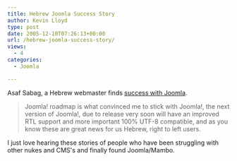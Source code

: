 ```yaml
---
title: Hebrew Joomla Success Story
author: Kevin Lloyd
type: post
date: 2005-12-10T07:26:13+00:00
url: /hebrew-joomla-success-story/
views:
  - 4
categories:
  - Joomla

---
```

Asaf Sabag, a Hebrew webmaster finds [success with Joomla][1].

> Joomla! roadmap is what convinced me to stick with Joomla!, the next version of Joomla!, due to release very soon will have an improved RTL support and more important 100% UTF-8 compatible, and as you know these are great news for us Hebrew, right to left users.

I just love hearing these stories of people who have been struggling with other nukes and CMS's and finally found Joomla/Mambo.

 [1]: http://www.asaf.co.il/blog/?p=24